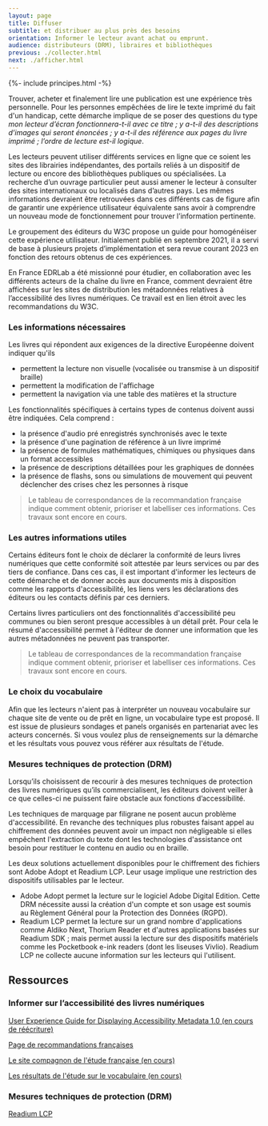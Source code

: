 ```yaml
---
layout: page
title: Diffuser
subtitle: et distribuer au plus près des besoins
orientation: Informer le lecteur avant achat ou emprunt.
audience: distributeurs (DRM), libraires et bibliothèques
previous: ./collecter.html
next: ./afficher.html
---
```


<div markdown="1" id="principes">
{%- include principes.html -%}

Trouver, acheter et finalement lire une publication est une expérience très personnelle. Pour les personnes empêchées de lire le texte imprimé du fait d'un handicap, cette démarche implique de se poser des questions du type *mon lecteur d’écran fonctionnera-t-il avec ce titre ; y a-t-il des descriptions d’images qui seront énoncées ; y a-t-il des référence aux pages du livre imprimé ; l’ordre de lecture est-il logique*.

Les lecteurs peuvent utiliser différents services en ligne que ce soient les sites des librairies indépendantes, des portails reliés à un dispositif de lecture ou encore des bibliothèques publiques ou spécialisées. La recherche d’un ouvrage particulier peut aussi amener le lecteur à consulter des sites internationaux ou localisés dans d’autres pays. Les mêmes informations devraient être retrouvées dans ces différents cas de figure afin de garantir une expérience utilisateur équivalente sans avoir à comprendre un nouveau mode de fonctionnement pour trouver l’information pertinente.

Le groupement des éditeurs du W3C propose un guide pour homogénéiser cette expérience utilisateur. Initialement publié en septembre 2021, il a servi de base à plusieurs projets d’implémentation et sera revue courant 2023 en fonction des retours obtenus de ces expériences.

En France EDRLab a été missionné pour étudier, en collaboration avec les différents acteurs de la chaîne du livre en France, comment devraient être affichées sur les sites de distribution les métadonnées relatives à l’accessibilité des livres numériques. Ce travail est en lien étroit avec les recommandations du W3C.

### Les informations nécessaires

Les livres qui répondent aux exigences de la directive Européenne doivent indiquer qu'ils

* permettent la lecture non visuelle (vocalisée ou transmise à un dispositif braille)
* permettent la modification de l'affichage
* permettent la navigation via une table des matières et la structure

Les fonctionnalités spécifiques à certains types de contenus doivent aussi être indiquées. Cela comprend : 

* la présence d'audio pré enregistrés synchronisés avec le texte
* la présence d'une pagination de référence à un livre imprimé
* la présence de formules mathématiques, chimiques ou physiques dans un format accessibles
* la présence de descriptions détaillées pour les graphiques de données
* la présence de flashs, sons ou simulations de mouvement qui peuvent déclencher des crises chez les personnes à risque 

<blockquote>Le tableau de correspondances de la recommandation française indique comment obtenir, prioriser et labelliser ces informations. Ces travaux sont encore en cours.</blockquote>

### Les autres informations utiles

Certains éditeurs font le choix de déclarer la conformité de leurs livres numériques que cette conformité soit attestée par leurs services ou par des tiers de confiance. Dans ces cas, il est important d'informer les lecteurs de cette démarche et de donner accès aux documents mis à disposition comme les rapports d'accessibilité, les liens vers les déclarations des éditeurs ou les contacts définis par ces derniers. 

Certains livres particuliers ont des fonctionnalités d'accessibilité peu communes ou bien seront presque accessibles à un détail prêt. Pour cela le résumé d'accessibilité permet à l'éditeur de donner une information que les autres métadonnées ne peuvent pas transporter. 

<blockquote>Le tableau de correspondances de la recommandation française indique comment obtenir, prioriser et labelliser ces informations. Ces travaux sont encore en cours.</blockquote>


### Le choix du vocabulaire

Afin que les lecteurs n'aient pas à interpréter un nouveau vocabulaire sur chaque site de vente ou de prêt en ligne, un vocabulaire type est proposé. Il est issue de plusieurs sondages et panels organisés en partenariat avec les acteurs concernés. Si vous voulez plus de renseignements sur la démarche et les résultats vous pouvez vous référer aux résultats de l'étude. 

### Mesures techniques de protection (DRM)

Lorsqu’ils choisissent de recourir à des mesures techniques de protection des livres numériques qu’ils commercialisent, les éditeurs doivent veiller à ce que celles-ci ne puissent faire obstacle aux fonctions d’accessibilité.

Les techniques de marquage par filigrane ne posent aucun problème d'accessibilité. En revanche des techniques plus robustes faisant appel au chiffrement des données peuvent avoir un impact non négligeable si elles empêchent l'extraction du texte dont les technologies d'assistance ont besoin pour restituer le contenu en audio ou en braille. 

Les deux solutions actuellement disponibles pour le chiffrement des fichiers sont Adobe Adopt et Readium LCP. Leur usage implique une restriction des dispositifs utilisables par le lecteur. 

* Adobe Adopt permet la lecture sur le logiciel Adobe Digital Edition. Cette DRM nécessite aussi la création d'un compte et son usage est soumis au Règlement Général pour la Protection des Données (RGPD). 
* Readium LCP permet la lecture sur un grand nombre d'applications comme Aldiko Next, Thorium Reader et d'autres applications basées sur Readium SDK ; mais permet aussi la lecture sur des dispositifs matériels comme les Pocketbook e-ink readers (dont les liseuses Vivlio). Readium LCP ne collecte aucune information sur les lecteurs qui l'utilisent. 


</div>

<aside markdown="1">

<h2>Ressources</h2>

### Informer sur l’accessibilité des livres numériques

<a href="https://www.w3.org/2021/09/UX-Guide-metadata-1.0/principles/" class="link color_cyan">User Experience Guide for Displaying Accessibility Metadata 1.0 (en cours de réécriture)</a>

<a href="https://edition-accessible.github.io/lina25/ressources/Informer" class="link color_orange">Page de recommandations françaises</a>

<a href="https://edition-accessible.github.io/signalement/index.html" class="link color_orange">Le site compagnon de l'étude française (en cours)</a>

<a href="https://edition-accessible.github.io/signalement/vocabulaire.html" class="link color_orange">Les résultats de l'étude sur le vocabulaire (en cours)</a>

### Mesures techniques de protection (DRM)

<a href="https://www.edrlab.org/readium-lcp/" class="link color_orange">Readium LCP</a>

</aside>
